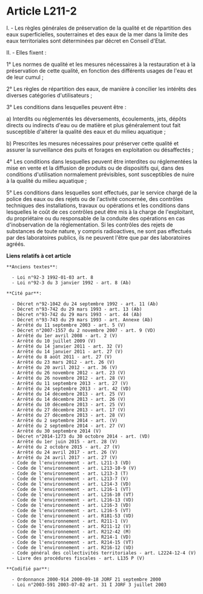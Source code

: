 # Article L211-2

I. - Les règles générales de préservation de la qualité et de répartition des eaux superficielles, souterraines et des eaux
de la mer dans la limite des eaux territoriales sont déterminées par décret en Conseil d'Etat.

II. - Elles fixent :

1° Les normes de qualité et les mesures nécessaires à la restauration et à la préservation de cette qualité, en fonction des
différents usages de l'eau et de leur cumul ;

2° Les règles de répartition des eaux, de manière à concilier les intérêts des diverses catégories d'utilisateurs ;

3° Les conditions dans lesquelles peuvent être :

a) Interdits ou réglementés les déversements, écoulements, jets, dépôts directs ou indirects d'eau ou de matière et plus
généralement tout fait susceptible d'altérer la qualité des eaux et du milieu aquatique ;

b) Prescrites les mesures nécessaires pour préserver cette qualité et assurer la surveillance des puits et forages en
exploitation ou désaffectés ;

4° Les conditions dans lesquelles peuvent être interdites ou réglementées la mise en vente et la diffusion de produits ou de
dispositifs qui, dans des conditions d'utilisation normalement prévisibles, sont susceptibles de nuire à la qualité du milieu
aquatique ;

5° Les conditions dans lesquelles sont effectués, par le service chargé de la police des eaux ou des rejets ou de l'activité
concernée, des contrôles techniques des installations, travaux ou opérations et les conditions dans lesquelles le coût de ces
contrôles peut être mis à la charge de l'exploitant, du propriétaire ou du responsable de la conduite des opérations en cas
d'inobservation de la réglementation. Si les contrôles des rejets de substances de toute nature, y compris radioactives, ne
sont pas effectués par des laboratoires publics, ils ne peuvent l'être que par des laboratoires agréés.

**Liens relatifs à cet article**

	**Anciens textes**:

	  - Loi n°92-3 1992-01-03 art. 8
	  - Loi n°92-3 du 3 janvier 1992 - art. 8 (Ab)

	**Cité par**:

	  - Décret n°92-1042 du 24 septembre 1992 - art. 11 (Ab)
	  - Décret n°93-742 du 29 mars 1993 - art. 13 (Ab)
	  - Décret n°93-742 du 29 mars 1993 - art. 44 (Ab)
	  - Décret n°93-743 du 29 mars 1993 - art. Annexe (Ab)
	  - Arrêté du 11 septembre 2003 - art. 5 (V)
	  - Décret n°2007-1557 du 2 novembre 2007 - art. 9 (VD)
	  - Arrêté du 1er avril 2008 - art. 2 (V)
	  - Arrêté du 10 juillet 2009 (V)
	  - Arrêté du 14 janvier 2011 - art. 32 (V)
	  - Arrêté du 14 janvier 2011 - art. 27 (V)
	  - Arrêté du 8 août 2011 - art. 27 (V)
	  - Arrêté du 23 mars 2012 - art. 26 (V)
	  - Arrêté du 20 avril 2012 - art. 36 (V)
	  - Arrêté du 26 novembre 2012 - art. 23 (V)
	  - Arrêté du 26 novembre 2012 - art. 28 (V)
	  - Arrêté du 11 septembre 2013 - art. 27 (V)
	  - Arrêté du 24 septembre 2013 - art. 42 (VD)
	  - Arrêté du 14 décembre 2013 - art. 25 (V)
	  - Arrêté du 14 décembre 2013 - art. 26 (V)
	  - Arrêté du 10 décembre 2013 - art. 25 (V)
	  - Arrêté du 27 décembre 2013 - art. 17 (V)
	  - Arrêté du 27 décembre 2013 - art. 28 (V)
	  - Arrêté du 2 septembre 2014 - art. (V)
	  - Arrêté du 2 septembre 2014 - art. 27 (V)
	  - Arrêté du 30 septembre 2014 (V)
	  - Décret n°2014-1273 du 30 octobre 2014 - art. (VD)
	  - Arrêté du 1er juin 2015 - art. 28 (V)
	  - Arrêté du 2 octobre 2015 - art. 27 (V)
	  - Arrêté du 24 avril 2017 - art. 26 (V)
	  - Arrêté du 24 avril 2017 - art. 27 (V)
	  - Code de l'environnement - art. L211-3 (VD)
	  - Code de l'environnement - art. L213-10-9 (V)
	  - Code de l'environnement - art. L213-3 (T)
	  - Code de l'environnement - art. L213-7 (V)
	  - Code de l'environnement - art. L214-3 (VD)
	  - Code de l'environnement - art. L216-1 (VT)
	  - Code de l'environnement - art. L216-10 (VT)
	  - Code de l'environnement - art. L216-13 (VD)
	  - Code de l'environnement - art. L216-3 (VD)
	  - Code de l'environnement - art. L216-5 (VT)
	  - Code de l'environnement - art. R181-53 (VD)
	  - Code de l'environnement - art. R211-1 (V)
	  - Code de l'environnement - art. R211-12 (V)
	  - Code de l'environnement - art. R212-42 (M)
	  - Code de l'environnement - art. R214-1 (VD)
	  - Code de l'environnement - art. R214-15 (VT)
	  - Code de l'environnement - art. R216-12 (VD)
	  - Code général des collectivités territoriales - art. L2224-12-4 (V)
	  - Livre des procédures fiscales - art. L135 P (V)

	**Codifié par**:

	  - Ordonnance 2000-914 2000-09-18 JORF 21 septembre 2000
	  - Loi n°2003-591 2003-07-02 art. 31 I JORF 3 juillet 2003
